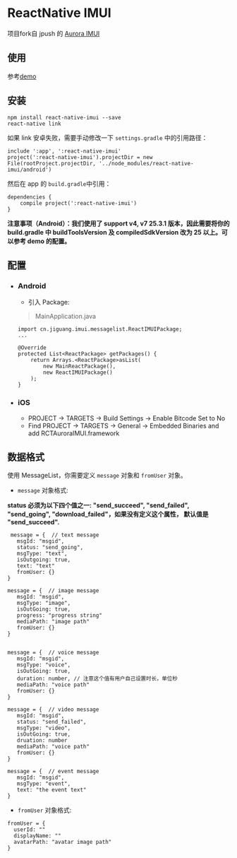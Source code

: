 # ReactNative IMUI
项目fork自 jpush 的 [Aurora IMUI](https://github.com/jpush/aurora-imui/tree/master/ReactNative)

## 使用
参考[demo](https://github.com/reactnativecomponent/react-native-chat-demo)
## 安装

```
npm install react-native-imui --save
react-native link
```

如果 link 安卓失败，需要手动修改一下 `settings.gradle` 中的引用路径：

```
include ':app', ':react-native-imui'
project(':react-native-imui').projectDir = new File(rootProject.projectDir, '../node_modules/react-native-imui/android')
```

然后在 app 的 `build.gradle`中引用：

```
dependencies {
    compile project(':react-native-imui')
}
```

**注意事项（Android）：我们使用了 support v4, v7 25.3.1 版本，因此需要将你的 build.gradle 中 buildToolsVersion 及 compiledSdkVersion 改为 25 以上。可以参考 demo 的配置。**

## 配置

- ### Android

  - 引入 Package:

  > MainApplication.java

  ```
  import cn.jiguang.imui.messagelist.ReactIMUIPackage;
  ...

  @Override
  protected List<ReactPackage> getPackages() {
      return Arrays.<ReactPackage>asList(
          new MainReactPackage(),
          new ReactIMUIPackage()
      );
  }
  ```






- ### iOS
  - PROJECT -> TARGETS -> Build Settings -> Enable Bitcode Set to No
  - Find PROJECT -> TARGETS -> General -> Embedded Binaries  and add RCTAuroraIMUI.framework

## 数据格式

使用 MessageList，你需要定义 `message` 对象和 `fromUser` 对象。

- `message` 对象格式:

**status 必须为以下四个值之一: "send_succeed", "send_failed", "send_going", "download_failed"，如果没有定义这个属性， 默认值是 "send_succeed".**

 ```
  message = {  // text message
    msgId: "msgid",
    status: "send_going",
    msgType: "text",
    isOutgoing: true,
    text: "text"
    fromUser: {}
}

message = {  // image message
    msgId: "msgid",
    msgType: "image",
    isOutGoing: true,
    progress: "progress string"
    mediaPath: "image path"
    fromUser: {}
}


message = {  // voice message
    msgId: "msgid",
    msgType: "voice",
    isOutGoing: true,
    duration: number, // 注意这个值有用户自己设置时长，单位秒
    mediaPath: "voice path"
    fromUser: {}
}

message = {  // video message
    msgId: "msgid",
    status: "send_failed",
    msgType: "video",
    isOutGoing: true,
    druation: number
    mediaPath: "voice path"
    fromUser: {}
}

message = {  // event message
    msgId: "msgid",
    msgType: "event",
    text: "the event text"
}
 ```

-    `fromUser` 对象格式:

  ```
  fromUser = {
    userId: ""
    displayName: ""
    avatarPath: "avatar image path"
  }
  ```

